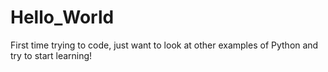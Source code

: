 # Hello_World

First time trying to code, just want to look at other examples of Python and try to start learning!
